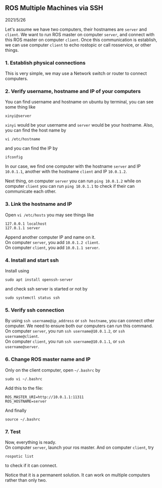 ## ROS Multiple Machines via SSH

2021/5/26

Let's assume we have two computers, their hostnames are `server` and `client`. We want to run ROS master on computer `server`, and connect with this ROS master on computer `client`. Once this communication is establish, we can use computer `client` to echo rostopic or call rosservice, or other things. 

### 1. Establish physical connections

This is very simple, we may use a Network switch or router to connect computers. 

### 2. Verify username, hostname and IP of your computers

You can find username and hostname on ubuntu by terminal, you can see some thing like 

```
xinyi@server
```

`xinyi` would be your username and `server` would be your hostname. Also, you can find the host name by


```
vi /etc/hostname
```


and you can find the IP by


```
ifconfig
```

In our case, we find one computer with the hostname `server` and IP `10.0.1.1`, another with the hostname `client` and IP `10.0.1.2`. 

Next thing, on computer `server` you can run `ping 10.0.1.2` while on computer `client` you can run `ping 10.0.1.1` to check if their can communicate each other. 

### 3. Link the hostname and IP

Open `vi /etc/hosts` you may see things like 

```
127.0.0.1 localhost              
127.0.1.1 server
```


Append another computer IP and name on it.       
On computer `server`, you add `10.0.1.2 client`.               
On computer `client`, you add `10.0.1.1 server`.                 

### 4. Install and start ssh

Install using 


```
sudo apt install openssh-server
```

and check ssh server is started or not by 

```
sudo systemctl status ssh
```

### 5. Verify ssh connection

By using `ssh username@ip_address` or `ssh hostname`, you can connect other computer. We need to ensure both our computers can run this command.         
On computer `server`, you run `ssh username@10.0.1.2`, or `ssh username@client`.               
On computer `client`, you run `ssh username@10.0.1.1`, or `ssh username@server`.    

### 6. Change ROS master name and IP

Only on the client computer, open `~/.bashrc` by 

```
sudo vi ~/.bashrc
```

Add this to the file: 

```
ROS_MASTER_URI=http://10.0.1.1:11311            
ROS_HOSTNAME=server
```

And finally 

```
source ~/.bashrc
```

### 7. Test

Now, everything is ready.         
On computer `server`, launch your ros master. And on computer `client`, try 

```
rospotic list
```

to check if it can connect. 

Notice that it is a permanent solution. It can work on multiple computers rather than only two. 




